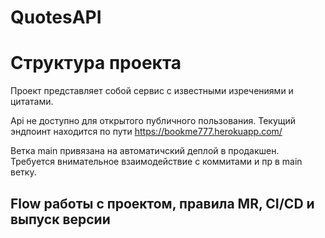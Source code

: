 # QuotesAPI

# Структура проекта

Проект представляет собой сервис с известными изречениями и цитатами.

Api не доступно для открытого публичного пользования. Текущий эндпоинт находится по пути https://bookme777.herokuapp.com/

Ветка main привязана на автоматичский деплой в продакшен. Требуется внимательное взаимодействие с коммитами и пр в main ветку.

## Flow работы с проектом, правила MR, CI/CD и выпуск версии
